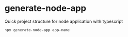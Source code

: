# generate-node-app
Quick project structure for node application with typescript

`npx generate-node-app app-name`
